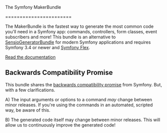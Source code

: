 The Symfony MakerBundle


=======================

The MakerBundle is the fastest way to generate the most common code you'll
need in a Symfony app: commands, controllers, form classes, event subscribers
and more! This bundle is an alternative to [SensioGeneratorBundle][1] for modern
Symfony applications and requires Symfony 3.4 or newer and [Symfony Flex][2].

[Read the documentation][3]

Backwards Compatibility Promise
-------------------------------

This bundle shares the [backwards compatibility promise][4] from
Symfony. But, with a few clarifications.

A) The input arguments or options to a command *may* change between
   minor releases. If you're using the commands in an automated,
   scripted way, be aware of this.

B) The generated code itself may change between minor releases. This
   will allow us to continuously improve the generated code!

[1]: https://github.com/sensiolabs/SensioGeneratorBundle
[2]: https://symfony.com/doc/current/setup/flex.html
[3]: https://symfony.com/doc/current/bundles/SymfonyMakerBundle/index.html
[4]: https://symfony.com/doc/current/contributing/code/bc.html
